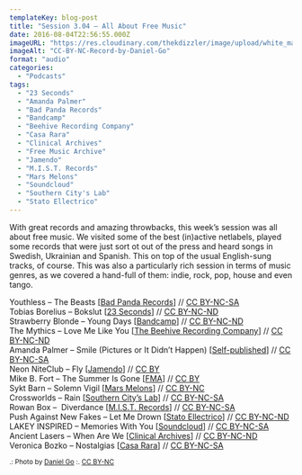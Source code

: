 ```yaml
---
templateKey: blog-post
title: "Session 3.04 – All About Free Music"
date: 2016-08-04T22:56:55.000Z
imageURL: "https://res.cloudinary.com/thekdizzler/image/upload/white_market/2016/08/CC-BY-NC-Record-by-Daniel-Go-1.jpg"
imageAlt: "CC-BY-NC-Record-by-Daniel-Go"
format: "audio"
categories:
  - "Podcasts"
tags:
  - "23 Seconds"
  - "Amanda Palmer"
  - "Bad Panda Records"
  - "Bandcamp"
  - "Beehive Recording Company"
  - "Casa Rara"
  - "Clinical Archives"
  - "Free Music Archive"
  - "Jamendo"
  - "M.I.S.T. Records"
  - "Mars Melons"
  - "Soundcloud"
  - "Southern City's Lab"
  - "Stato Ellectrico"
---
```

With great records and amazing throwbacks, this week’s session was all about free music. We visited some of the best (in)active netlabels, played some records that were just sort ot out of the press and heard songs in Swedish, Ukrainian and Spanish. This on top of the usual English-sung tracks, of course. This was also a particularly rich session in terms of music genres, as we covered a hand-full of them: indie, rock, pop, house and even tango.

Youthless – The Beasts \[[Bad Panda Records](https://badpandarecords.wordpress.com/2012/01/31/badpanda113/)\] // [CC BY-NC-SA](https://creativecommons.org/licenses/by-nc-sa/4.0/)  
Tobias Borelius – Bokslut \[[23 Seconds](https://www.23seconds.org/066.html)\] // [CC BY-NC-ND](https://creativecommons.org/licenses/by-nc-nd/3.0/)  
Strawberry Blonde – Young Days \[[Bandcamp](https://strawberryblondelovesyou.bandcamp.com/album/better-still)\] // [CC BY-NC-ND](https://creativecommons.org/licenses/by-nc-nd/3.0/)  
The Mythics – Love Me Like You \[[The Beehive Recording Company](http://freemusicarchive.org/music/The_Mythics/Love_Me_Like_You/)\] // [CC BY-NC-ND](https://creativecommons.org/licenses/by-nc-nd/3.0/)  
Amanda Palmer – Smile (Pictures or It Didn’t Happen) \[[Self-published](http://shop.amandapalmer.net/collections/digital/products/theatre-is-evil)\] // [CC BY-NC-SA](https://creativecommons.org/licenses/by-nc-sa/4.0/)  
Neon NiteClub – Fly \[[Jamendo](https://www.jamendo.com/album/157549/her)\] // [CC BY](https://creativecommons.org/licenses/by/2.0/)  
Mike B. Fort – The Summer Is Gone \[[FMA](http://freemusicarchive.org/music/Mike_BFort/The_Single/)\] // [CC BY](https://creativecommons.org/licenses/by/4.0/)  
Sykt Barn – Solemn Vigil \[[Mars Melons](http://www.marsmelons.com/mmx102-sykt-barn-jord/)\] // [CC BY-NC](https://creativecommons.org/licenses/by-nc/3.0/)  
Crossworlds – Rain \[[Southern City’s Lab](http://www.southerncitylab.net/2015/10/SCL172.html)\] // [CC BY-NC-SA](https://creativecommons.org/licenses/by-nc-sa/4.0/)  
Rowan Box –  Diverdance \[[M.I.S.T. Records](http://en-mistrecords.blogspot.co.uk/2016/01/mist185-rowan-box-aftermath.html)\] // [CC BY-NC-SA](https://creativecommons.org/licenses/by-nc-sa/4.0/)  
Push Against New Fakes – Let Me Drown \[[Stato Ellectrico](http://statoelettrico.net/netlabel/release/push-against-new-fakes-immortality/)\] // [CC BY-NC-ND](https://creativecommons.org/licenses/by-nc-nd/3.0/)  
LAKEY INSPIRED – Memories With You \[[Soundcloud](https://soundcloud.com/lakeyinspired/memories-with-you)\] // [CC BY-NC-SA](https://creativecommons.org/licenses/by-nc-sa/4.0/)  
Ancient Lasers – When Are We \[[Clinical Archives](http://clinicalarchives.blogspot.co.uk/2013/07/ca519-ancient-lasers-you-in-future.html)\] // [CC BY-NC-ND](https://creativecommons.org/licenses/by-nc-nd/3.0/)  
Veronica Bozko – Nostalgias \[[Casa Rara](https://soundcloud.com/netlabelcasararanetlabelday2016/sets/nostalgias-by-veronica-bozkonetlabel-day-2016-casa-rara-release-0005)\] // [CC BY-NC-SA](https://creativecommons.org/licenses/by-nc-sa/4.0/)

<small>.: Photo by <a href="https://www.flickr.com/photos/danielygo/14936606287/" target="blank">Daniel Go</a> :. <a href="https://creativecommons.org/licenses/by-nc/2.0//" target="blank">CC BY-NC</a></small>